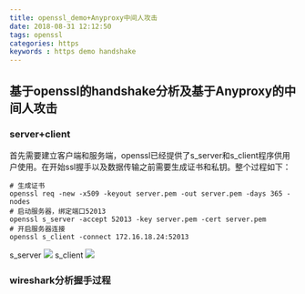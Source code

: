```yaml
---
title: openssl_demo+Anyproxy中间人攻击
date: 2018-08-31 12:12:50
tags: openssl
categories: https
keywords : https demo handshake
---
```

## 基于openssl的handshake分析及基于Anyproxy的中间人攻击
### server+client
首先需要建立客户端和服务端，openssl已经提供了s_server和s_client程序供用户使用。在开始ssl握手以及数据传输之前需要生成证书和私钥。整个过程如下：
```
# 生成证书
openssl req -new -x509 -keyout server.pem -out server.pem -days 365 -nodes
# 启动服务器，绑定端口52013
openssl s_server -accept 52013 -key server.pem -cert server.pem
# 开启服务器连接
openssl s_client -connect 172.16.18.24:52013

```
s_server
![](Img/openssl_demo_server)
s_client
![](Img/openssl_demo_client)
### wireshark分析握手过程

